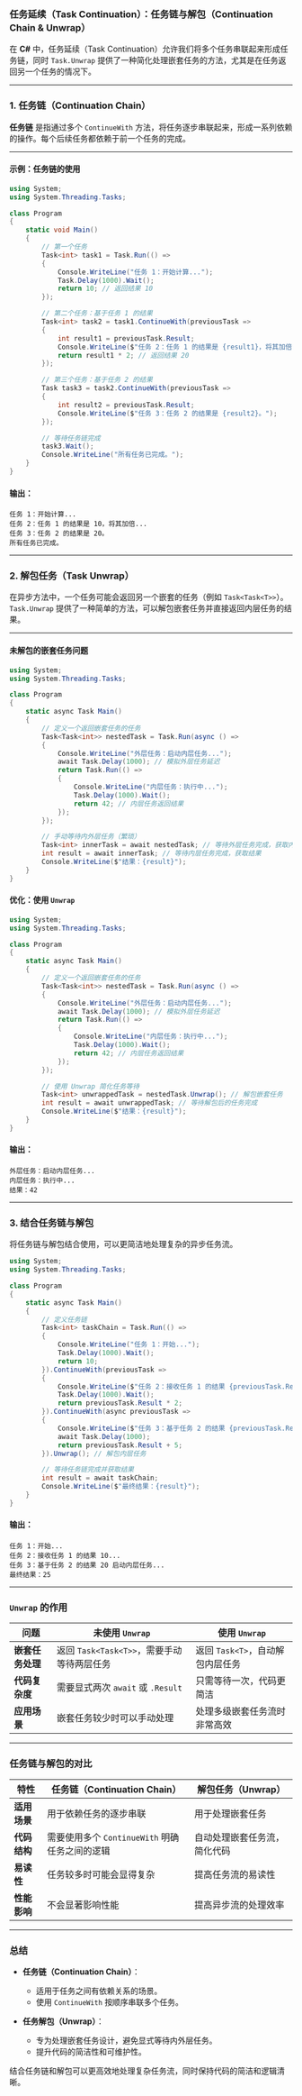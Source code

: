 ### **任务延续（Task Continuation）：任务链与解包（Continuation Chain & Unwrap）**

在 **C#** 中，任务延续（Task Continuation）允许我们将多个任务串联起来形成任务链，同时 `Task.Unwrap` 提供了一种简化处理嵌套任务的方法，尤其是在任务返回另一个任务的情况下。

---

### **1. 任务链（Continuation Chain）**

**任务链** 是指通过多个 `ContinueWith` 方法，将任务逐步串联起来，形成一系列依赖的操作。每个后续任务都依赖于前一个任务的完成。

---

#### **示例：任务链的使用**

```csharp
using System;
using System.Threading.Tasks;

class Program
{
    static void Main()
    {
        // 第一个任务
        Task<int> task1 = Task.Run(() =>
        {
            Console.WriteLine("任务 1：开始计算...");
            Task.Delay(1000).Wait();
            return 10; // 返回结果 10
        });

        // 第二个任务：基于任务 1 的结果
        Task<int> task2 = task1.ContinueWith(previousTask =>
        {
            int result1 = previousTask.Result;
            Console.WriteLine($"任务 2：任务 1 的结果是 {result1}，将其加倍...");
            return result1 * 2; // 返回结果 20
        });

        // 第三个任务：基于任务 2 的结果
        Task task3 = task2.ContinueWith(previousTask =>
        {
            int result2 = previousTask.Result;
            Console.WriteLine($"任务 3：任务 2 的结果是 {result2}。");
        });

        // 等待任务链完成
        task3.Wait();
        Console.WriteLine("所有任务已完成。");
    }
}
```

#### **输出**：
```
任务 1：开始计算...
任务 2：任务 1 的结果是 10，将其加倍...
任务 3：任务 2 的结果是 20。
所有任务已完成。
```

---

### **2. 解包任务（Task Unwrap）**

在异步方法中，一个任务可能会返回另一个嵌套的任务（例如 `Task<Task<T>>`）。`Task.Unwrap` 提供了一种简单的方法，可以解包嵌套任务并直接返回内层任务的结果。

---

#### **未解包的嵌套任务问题**

```csharp
using System;
using System.Threading.Tasks;

class Program
{
    static async Task Main()
    {
        // 定义一个返回嵌套任务的任务
        Task<Task<int>> nestedTask = Task.Run(async () =>
        {
            Console.WriteLine("外层任务：启动内层任务...");
            await Task.Delay(1000); // 模拟外层任务延迟
            return Task.Run(() =>
            {
                Console.WriteLine("内层任务：执行中...");
                Task.Delay(1000).Wait();
                return 42; // 内层任务返回结果
            });
        });

        // 手动等待内外层任务（繁琐）
        Task<int> innerTask = await nestedTask; // 等待外层任务完成，获取内层任务
        int result = await innerTask; // 等待内层任务完成，获取结果
        Console.WriteLine($"结果：{result}");
    }
}
```

#### **优化：使用 `Unwrap`**

```csharp
using System;
using System.Threading.Tasks;

class Program
{
    static async Task Main()
    {
        // 定义一个返回嵌套任务的任务
        Task<Task<int>> nestedTask = Task.Run(async () =>
        {
            Console.WriteLine("外层任务：启动内层任务...");
            await Task.Delay(1000); // 模拟外层任务延迟
            return Task.Run(() =>
            {
                Console.WriteLine("内层任务：执行中...");
                Task.Delay(1000).Wait();
                return 42; // 内层任务返回结果
            });
        });

        // 使用 Unwrap 简化任务等待
        Task<int> unwrappedTask = nestedTask.Unwrap(); // 解包嵌套任务
        int result = await unwrappedTask; // 等待解包后的任务完成
        Console.WriteLine($"结果：{result}");
    }
}
```

#### **输出**：
```
外层任务：启动内层任务...
内层任务：执行中...
结果：42
```

---

### **3. 结合任务链与解包**

将任务链与解包结合使用，可以更简洁地处理复杂的异步任务流。

```csharp
using System;
using System.Threading.Tasks;

class Program
{
    static async Task Main()
    {
        // 定义任务链
        Task<int> taskChain = Task.Run(() =>
        {
            Console.WriteLine("任务 1：开始...");
            Task.Delay(1000).Wait();
            return 10;
        }).ContinueWith(previousTask =>
        {
            Console.WriteLine($"任务 2：接收任务 1 的结果 {previousTask.Result}...");
            Task.Delay(1000).Wait();
            return previousTask.Result * 2;
        }).ContinueWith(async previousTask =>
        {
            Console.WriteLine($"任务 3：基于任务 2 的结果 {previousTask.Result} 启动内层任务...");
            await Task.Delay(1000);
            return previousTask.Result + 5;
        }).Unwrap(); // 解包内层任务

        // 等待任务链完成并获取结果
        int result = await taskChain;
        Console.WriteLine($"最终结果：{result}");
    }
}
```

#### **输出**：
```
任务 1：开始...
任务 2：接收任务 1 的结果 10...
任务 3：基于任务 2 的结果 20 启动内层任务...
最终结果：25
```

---

### **`Unwrap` 的作用**

| **问题**                     | **未使用 `Unwrap`**                                    | **使用 `Unwrap`**                                    |
|------------------------------|-------------------------------------------------------|-----------------------------------------------------|
| **嵌套任务处理**             | 返回 `Task<Task<T>>`，需要手动等待两层任务              | 返回 `Task<T>`，自动解包内层任务                     |
| **代码复杂度**               | 需要显式两次 `await` 或 `.Result`                     | 只需等待一次，代码更简洁                             |
| **应用场景**                 | 嵌套任务较少时可以手动处理                            | 处理多级嵌套任务流时非常高效                         |

---

### **任务链与解包的对比**

| **特性**             | **任务链（Continuation Chain）**                  | **解包任务（Unwrap）**                          |
|----------------------|--------------------------------------------------|-----------------------------------------------|
| **适用场景**         | 用于依赖任务的逐步串联                            | 用于处理嵌套任务                               |
| **代码结构**         | 需要使用多个 `ContinueWith` 明确任务之间的逻辑      | 自动处理嵌套任务流，简化代码                   |
| **易读性**           | 任务较多时可能会显得复杂                          | 提高任务流的易读性                             |
| **性能影响**         | 不会显著影响性能                                  | 提高异步流的处理效率                           |

---

### **总结**

- **任务链（Continuation Chain）**：
  - 适用于任务之间有依赖关系的场景。
  - 使用 `ContinueWith` 按顺序串联多个任务。

- **任务解包（Unwrap）**：
  - 专为处理嵌套任务设计，避免显式等待内外层任务。
  - 提升代码的简洁性和可维护性。

结合任务链和解包可以更高效地处理复杂任务流，同时保持代码的简洁和逻辑清晰。
